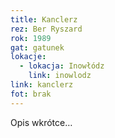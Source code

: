 ```yaml
---
title: Kanclerz
rez: Ber Ryszard
rok: 1989
gat: gatunek
lokacje:
  - lokacja: Inowłódz
    link: inowlodz
link: kanclerz
fot: brak
---
```

Opis wkrótce…